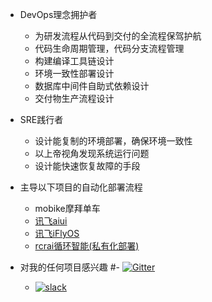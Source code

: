 - DevOps理念拥护者
  - 为研发流程从代码到交付的全流程保驾护航
  - 代码生命周期管理，代码分支流程管理
  - 构建编译工具链设计
  - 环境一致性部署设计
  - 数据库中间件自助式依赖设计
  - 交付物生产流程设计

- SRE践行者
  - 设计能复制的环境部署，确保环境一致性
  - 以上帝视角发现系统运行问题
  - 设计能快速恢复故障的手段

- 主导以下项目的自动化部署流程
  - mobike摩拜单车
  - [讯飞aiui](https://aiui.xfyun.cn)
  - [讯飞iFlyOS](https://iflyos.cn)
  - [rcrai循环智能(私有化部署)](https://rcrai.com)


- 对我的任何项目感兴趣
  #- [![Gitter](https://badges.gitter.im/Mammdoo/community.svg)](https://gitter.im/Mammdoo/community?utm_source=badge&utm_medium=badge&utm_campaign=pr-badge)
  - [![slack](https://img.shields.io/badge/slack-Join%20Me-brightgreen.svg)](https://join.slack.com/t/mammdoo/shared_invite/zt-1hvr5rj87-vbpYDvcBGO8P16khQzi1TQ)
